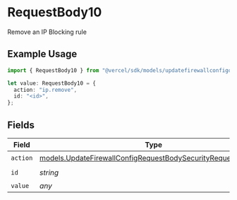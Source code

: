 # RequestBody10

Remove an IP Blocking rule

## Example Usage

```typescript
import { RequestBody10 } from "@vercel/sdk/models/updatefirewallconfigop.js";

let value: RequestBody10 = {
  action: "ip.remove",
  id: "<id>",
};
```

## Fields

| Field                                                                                                                                | Type                                                                                                                                 | Required                                                                                                                             | Description                                                                                                                          |
| ------------------------------------------------------------------------------------------------------------------------------------ | ------------------------------------------------------------------------------------------------------------------------------------ | ------------------------------------------------------------------------------------------------------------------------------------ | ------------------------------------------------------------------------------------------------------------------------------------ |
| `action`                                                                                                                             | [models.UpdateFirewallConfigRequestBodySecurityRequest10Action](../models/updatefirewallconfigrequestbodysecurityrequest10action.md) | :heavy_check_mark:                                                                                                                   | N/A                                                                                                                                  |
| `id`                                                                                                                                 | *string*                                                                                                                             | :heavy_check_mark:                                                                                                                   | N/A                                                                                                                                  |
| `value`                                                                                                                              | *any*                                                                                                                                | :heavy_minus_sign:                                                                                                                   | N/A                                                                                                                                  |